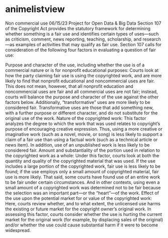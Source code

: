 # animelistview
Non commercial use
06/15/23 Project for Open Data & Big Data
Section 107 of the Copyright Act provides the statutory framework for determining whether something is a fair use and identifies certain types of uses—such as criticism, comment, news reporting, teaching, scholarship, and research—as examples of activities that may qualify as fair use. Section 107 calls for consideration of the following four factors in evaluating a question of fair use:

Purpose and character of the use, including whether the use is of a commercial nature or is for nonprofit educational purposes: Courts look at how the party claiming fair use is using the copyrighted work, and are more likely to find that nonprofit educational and noncommercial uses are fair. This does not mean, however, that all nonprofit education and noncommercial uses are fair and all commercial uses are not fair; instead, courts will balance the purpose and character of the use against the other factors below. Additionally, “transformative” uses are more likely to be considered fair. Transformative uses are those that add something new, with a further purpose or different character, and do not substitute for the original use of the work.
Nature of the copyrighted work: This factor analyzes the degree to which the work that was used relates to copyright’s purpose of encouraging creative expression. Thus, using a more creative or imaginative work (such as a novel, movie, or song) is less likely to support a claim of a fair use than using a factual work (such as a technical article or news item). In addition, use of an unpublished work is less likely to be considered fair.
Amount and substantiality of the portion used in relation to the copyrighted work as a whole: Under this factor, courts look at both the quantity and quality of the copyrighted material that was used. If the use includes a large portion of the copyrighted work, fair use is less likely to be found; if the use employs only a small amount of copyrighted material, fair use is more likely. That said, some courts have found use of an entire work to be fair under certain circumstances. And in other contexts, using even a small amount of a copyrighted work was determined not to be fair because the selection was an important part—or the “heart”—of the work.
Effect of the use upon the potential market for or value of the copyrighted work: Here, courts review whether, and to what extent, the unlicensed use harms the existing or future market for the copyright owner’s original work. In assessing this factor, courts consider whether the use is hurting the current market for the original work (for example, by displacing sales of the original) and/or whether the use could cause substantial harm if it were to become widespread.
